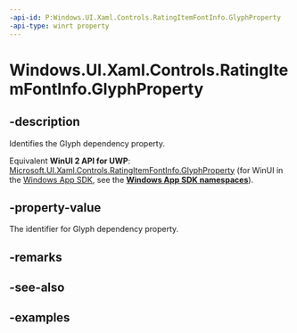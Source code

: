 ```yaml
---
-api-id: P:Windows.UI.Xaml.Controls.RatingItemFontInfo.GlyphProperty
-api-type: winrt property
---
```


<!-- Property syntax.
public DependencyProperty GlyphProperty { get; }
-->

# Windows.UI.Xaml.Controls.RatingItemFontInfo.GlyphProperty

## -description

Identifies the Glyph dependency property.

Equivalent **WinUI 2 API for UWP**: [Microsoft.UI.Xaml.Controls.RatingItemFontInfo.GlyphProperty](/windows/winui/api/microsoft.ui.xaml.controls.ratingitemfontinfo.glyphproperty) (for WinUI in the [Windows App SDK](/windows/apps/windows-app-sdk/), see the **[Windows App SDK namespaces](/windows/windows-app-sdk/api/winrt/)**).

## -property-value

The identifier for Glyph dependency property.

## -remarks

## -see-also

## -examples

